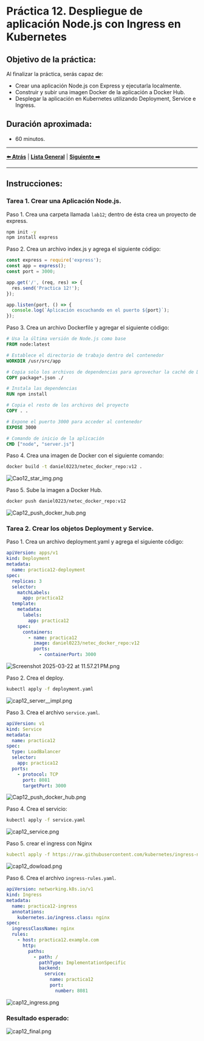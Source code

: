 # Práctica 12. Despliegue de aplicación Node.js con Ingress en Kubernetes

## Objetivo de la práctica:
Al finalizar la práctica, serás capaz de:
- Crear una aplicación Node.js con Express y ejecutarla localmente.
- Construir y subir una imagen Docker de la aplicación a Docker Hub.
- Desplegar la aplicación en Kubernetes utilizando Deployment, Service e Ingress.

## Duración aproximada:
- 60  minutos.

---

**[⬅️ Atrás]()** | **[Lista General]()** | **[Siguiente ➡️]()**

---

## Instrucciones:

### Tarea 1. Crear una Aplicación Node.js.

Paso 1. Crea una carpeta llamada `lab12`; dentro de ésta crea un proyecto de express.

```bash
npm init -y
npm install express
```

Paso 2. Crea un archivo index.js y agrega el siguiente código:

```javascript
const express = require('express');
const app = express();
const port = 3000;

app.get('/', (req, res) => {
  res.send('Practica 12!');
});

app.listen(port, () => {
  console.log(`Aplicación escuchando en el puerto ${port}`);
});
```

Paso 3. Crea un archivo Dockerfile y agregar el siguiente código:

```Dockerfile
# Usa la última versión de Node.js como base
FROM node:latest  

# Establece el directorio de trabajo dentro del contenedor
WORKDIR /usr/src/app  

# Copia solo los archivos de dependencias para aprovechar la caché de Docker
COPY package*.json ./  

# Instala las dependencias
RUN npm install  

# Copia el resto de los archivos del proyecto
COPY . .  

# Expone el puerto 3000 para acceder al contenedor
EXPOSE 3000  

# Comando de inicio de la aplicación
CMD ["node", "server.js"]

```

Paso 4. Crea una imagen de Docker con el siguiente comando:

```bash
docker build -t daniel0223/netec_docker_repo:v12 .
```

![Cao12_star_img.png](../images/Cao12_star_img.png)

Paso 5. Sube la imagen a Docker Hub.

```bash
docker push daniel0223/netec_docker_repo:v12 
```

![Cap12_push_docker_hub.png](../images/Cap12_push_docker_hub.png)


### Tarea 2. Crear los objetos Deployment y Service.

Paso 1. Crea un archivo deployment.yaml y agrega el siguiente código:

```yaml
apiVersion: apps/v1
kind: Deployment
metadata:
  name: practica12-deployment
spec:
  replicas: 3
  selector:
    matchLabels:
      app: practica12
  template:
    metadata:
      labels:
        app: practica12
    spec:
      containers:
        - name: practica12
          image: daniel0223/netec_docker_repo:v12
          ports:
            - containerPort: 3000
```

![Screenshot 2025-03-22 at 11.57.21 PM.png](../images/Cap12_screenshot.png)

Paso 2. Crea el deploy.

```bash
kubectl apply -f deployment.yaml
```

![cap12_server__impl.png](../images/cap12_server__impl.png)

Paso 3. Crea el archivo `service.yaml`.

```yaml
apiVersion: v1
kind: Service
metadata:
  name: practica12
spec:
  type: LoadBalancer
  selector:
    app: practica12
  ports:
    - protocol: TCP
      port: 8081
      targetPort: 3000
```

![Cap12_push_docker_hub.png](../images/Cap12_push_docker_hub.png)

Paso 4. Crea el servicio:

```bash
kubectl apply -f service.yaml
```

![cap12_service.png](../images/cap12_service.png)


Paso 5. crear el ingress con Nginx

```yaml
kubectl apply -f https://raw.githubusercontent.com/kubernetes/ingress-nginx/main/deploy/static/provider/cloud/deploy.yaml
```

![cap12_dowload.png](../images/cap12_dowload.png)

Paso 6. Crea el archivo `ingress-rules.yaml`.

```yaml
apiVersion: networking.k8s.io/v1
kind: Ingress
metadata:
  name: practica12-ingress
  annotations:
    kubernetes.io/ingress.class: nginx
spec:
  ingressClassName: nginx
  rules:
    - host: practica12.example.com
      http:
        paths:
          - path: /
            pathType: ImplementationSpecific
            backend:
              service:
                name: practica12
                port:
                  number: 8081
```

![cap12_ingress.png](../images/cap12_ingress.png)

### Resultado esperado:

![cap12_final.png](../images/cap12_final.png)
